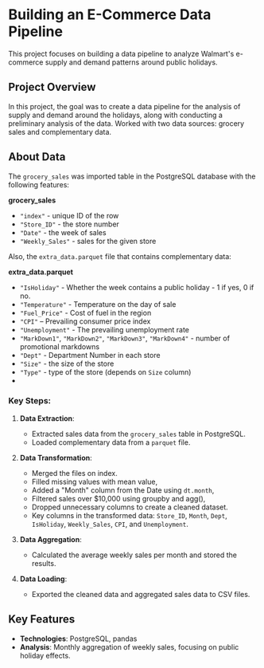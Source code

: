 # Building an E-Commerce Data Pipeline

This project focuses on building a data pipeline to analyze Walmart's e-commerce supply and demand patterns around public holidays.

## Project Overview
In this project, the goal was to create a data pipeline for the analysis of supply and demand around the holidays, along with conducting a preliminary analysis of the data. Worked with two data sources: grocery sales and complementary data. 

## About Data
The `grocery_sales` was imported table in the PostgreSQL database with the following features:

**grocery_sales**
- `"index"` - unique ID of the row
- `"Store_ID"` - the store number
- `"Date"` - the week of sales
- `"Weekly_Sales"` - sales for the given store

Also, the `extra_data.parquet` file that contains complementary data:

**extra_data.parquet**
- `"IsHoliday"` - Whether the week contains a public holiday - 1 if yes, 0 if no.
- `"Temperature"` - Temperature on the day of sale
- `"Fuel_Price"` - Cost of fuel in the region
- `"CPI"` – Prevailing consumer price index
- `"Unemployment"` - The prevailing unemployment rate
- `"MarkDown1"`, `"MarkDown2"`, `"MarkDown3"`, `"MarkDown4"` - number of promotional markdowns
- `"Dept"` - Department Number in each store
- `"Size"` - the size of the store
- `"Type"` - type of the store (depends on `Size` column)
- 
### Key Steps:

1. **Data Extraction**:
   - Extracted sales data from the `grocery_sales` table in PostgreSQL.
   - Loaded complementary data from a `parquet` file.

2. **Data Transformation**:
   - Merged the files on index.
   - Filled missing values with mean value,
   - Added a "Month" column from the Date using `dt.month`,
   - Filtered sales over $10,000 using groupby and agg(),
   - Dropped unnecessary columns to create a cleaned dataset.
   - Key columns in the transformed data: `Store_ID`, `Month`, `Dept`, `IsHoliday`, `Weekly_Sales`, `CPI`, and `Unemployment`.

3. **Data Aggregation**:
   - Calculated the average weekly sales per month and stored the results.

4. **Data Loading**:
   - Exported the cleaned data and aggregated sales data to CSV files.

## Key Features

- **Technologies**: PostgreSQL, pandas
- **Analysis**: Monthly aggregation of weekly sales, focusing on public holiday effects.
